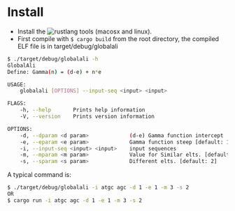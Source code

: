 # Install
- Install the ![rustlang tools](https://www.rust-lang.org/tools/install) (macosx and linux).
- First compile with `$ cargo build` from the root directory, the compiled ELF file is in target/debug/globalali
```bash
$ ./target/debug/globalali -h
GlobalAli
Define: Gamma(n) = (d-e) + n*e 

USAGE:
    globalali [OPTIONS] --input-seq <input> <input>

FLAGS:
    -h, --help       Prints help information
    -V, --version    Prints version information

OPTIONS:
    -d, --dparam <d param>             (d-e) Gamma function intercept  [default: 1]
    -e, --eparam <e param>             Gamma function steep [default: 1]
    -i, --input-seq <input> <input>    input sequences
    -m, --mparam <m param>             Value for Similar elts. [default: 3]
    -s, --sparam <s param>             Different elts. [default: 2]
```

A typical command is:
```bash
$ ./target/debug/globalali -i atgc agc -d 1 -e 1 -m 3 -s 2
OR
$ cargo run -i atgc agc -d 1 -e 1 -m 3 -s 2

```
